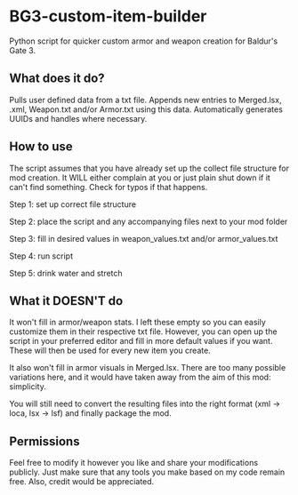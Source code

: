 # BG3-custom-item-builder
Python script for quicker custom armor and weapon creation for Baldur's Gate 3.

## What does it do?

Pulls user defined data from a txt file. Appends new entries to Merged.lsx, <localization>.xml, Weapon.txt and/or Armor.txt using this data. Automatically generates UUIDs and handles where necessary.

## How to use

The script assumes that you have already set up the collect file structure for mod creation. It WILL either complain at you or just plain shut down if it can't find something. Check for typos if that happens.

Step 1: set up correct file structure

Step 2: place the script and any accompanying files next to your mod folder

Step 3: fill in desired values in weapon_values.txt and/or armor_values.txt

Step 4: run script

Step 5: drink water and stretch

## What it DOESN'T do

It won't fill in armor/weapon stats. I left these empty so you can easily customize them in their respective txt file.
However, you can open up the script in your preferred editor and fill in more default values if you want. These will then be used for every new item you create.

It also won't fill in armor visuals in Merged.lsx. There are too many possible variations here, and it would have taken away from the aim of this mod: simplicity.

You will still need to convert the resulting files into the right format (xml -> loca, lsx -> lsf) and finally package the mod.

## Permissions

Feel free to modify it however you like and share your modifications publicly. Just make sure that any tools you make based on my code remain free. Also, credit would be appreciated.
